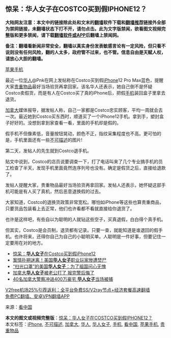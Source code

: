  <h2>惊呆：华人女子在COSTCO买到假IPHONE12？</h2> <p class="notice"><b>大陆网友注意：本文中的链接除此处和文末的<a href="https://github.com/bannedbook/fanqiang" >翻墙</a>软件下载和<a href="https://github.com/killgcd/justmysocks/blob/master/README.md">翻墙推荐</a>链接外全部为禁网链接，未翻墙状态下打不开，请勿点击。此为文字版禁闻，欲看图文视频完整版和更多禁闻，请下载<a href="https://github.com/bannedbook/fanqiang">翻墙软件或APP</a>后翻墙上禁闻网。</p><p>备注：翻墙看新闻非常安全，翻墙以真实身份发表敏感言论有一定风险，但只看不说则没有任何风险，翻的人太多，政府管不过来，也不管。信息自由是天赋人权，请放心大胆的翻墙。</b></p>  <div class="entry"> <p id="conimg"><a href="https://www.bannedbook.org/bnews/tag/%e8%8b%b9%e6%9e%9c%e6%89%8b%e6%9c%ba/" class="st_tag internal_tag" rel="tag" title="标签 苹果手机 下的日志">苹果手机</a></p> <p>最近一位<a href="https://www.bannedbook.org/bnews/tag/%e5%8d%8e%e4%ba%ba/" class="st_tag internal_tag" rel="tag" title="标签 华人 下的日志">华人</a>@Pnk在网上发帖称在Costco买到假<a href="https://www.bannedbook.org/bnews/tag/iphone/" class="st_tag internal_tag" rel="tag" title="标签 iPhone 下的日志">iPhone</a>12 Pro Max蓝色，提醒大家<a href="https://www.bannedbook.org/bnews/tag/%E8%B4%B5%E9%87%8D%E7%89%A9%E5%93%81/" class="st_tag internal_tag" rel="tag" title="标签 贵重物品 下的日志">贵重物品</a>最好当场验货再拿回家。该名华人还表示，她自己倒不是怀疑Costco卖假货，而是有人在Costco买了真的iPhone后，把假<a href="https://www.bannedbook.org/bnews/tag/%e6%89%8b%e6%9c%ba/" class="st_tag internal_tag" rel="tag" title="标签 手机 下的日志">手机</a>装回盒子里拿去退货。</p> <p><a href="https://www.bannedbook.org/bnews/tag/%e5%8a%a0%e6%8b%bf%e5%a4%a7/" class="st_tag internal_tag" rel="tag" title="标签 加拿大 下的日志">加拿大</a>媒体报导，据发帖人称，自己一家都是Costco忠实顾客，平均一周就会去一次。最近她到Costco买东西时，顺道买了一个iPhone12手机。拿到手，塑封盒子好好的。没想到拿到家查看一看，里面的手机却是假的。</p>  <p>假手机不但像素低，音量按钮晃动，颜色不正，指纹采集程度也不高。更可怕的是，手机里面还有一些<a href="https://www.bannedbook.org/bnews/tag/%E4%B8%8D%E5%8F%AF%E6%8F%8F%E8%BF%B0/" class="st_tag internal_tag" rel="tag" title="标签 不可描述 下的日志">不可描述</a>的图片!</p> <p>第二天，发帖人的先生就到Costco退手机。</p> <p>贴文中说到，Costco的店员说要调查一下，打了电话叫来了几个专业搞手机的员工检查了半天，发现手机里面竟然连序列号也没有。确定是假货之后，直接给退款了。</p>  <p>发帖人提醒大家，贵重物品最好当场验货再拿回家。发帖人还表示，她怀疑这部手机可能是有人买了真机，然后恶意退换假的过去。</p> <p>大家知道，Costco的退换货政策非常宽松。哪怕如iPhone等这些也算贵重商品，只要货品包装看上去正常，他们也许看都不看就直接给你退货了。</p> <p>也许是这样吧，有些自以为聪明的人就钻这些空子，买真退假，白白得个真手机。</p>  <p>但其实，Costco是会员制，退货都有记录。只要一查，就能知道是谁退回的假手机。也许将来，还得你自己为自己的小聪明买单。人聪明是一件好事，但要记住一定要用在对的地方。</p> <ul class='op-related-articles' title='相关阅读'> <li><a href='https://www.bannedbook.org/bnews/lifebaike/20201231/1458515.html' target='_blank'>惊呆：<b>华人女子</b>在Costco买到假iPhone12</a></li> <li><a href='https://www.bannedbook.org/bnews/lifebaike/20200725/1366221.html' target='_blank'>案情扑朔迷离！美国<b>华人女子</b>职业玩家惨遭焚尸</a></li> <li><a href='https://www.bannedbook.org/bnews/cnnews/20200403/1306255.html' target='_blank'>“扫光口罩”的美国<b>华人女子</b>：为了祖国问心无愧</a></li> <li><a href='https://www.bannedbook.org/bnews/lifebaike/20191029/1214620.html' target='_blank'>加拿大<b>华人女子</b>被老公打了 报完警后悔了</a></li> <li><a href='https://www.bannedbook.org/bnews/cnnews/20190913/1190514.html' target='_blank'>40名加拿大警察冲进400万豪宅 <b>华人女子</b>当场被捕</a></li> </ul> <p class="texttj"> <a href="https://www.bannedbook.org/forum23/topic22702.html" target="_blank">V2free机场25%引荐返利：全平台免费SS/V2ray节点+经济套餐高速翻墙</a><br/> <a href="https://github.com/bannedbook/fanqiang/wiki/%E7%A6%81%E9%97%BB%E7%BD%91%E5%AE%89%E5%8D%93%E7%BF%BB%E5%A2%99%E6%96%B0%E9%97%BBAPP" target="_blank">免费PC翻墙、安卓VPN翻墙APP</a></p><p> 来源：<span class='wp_keywordlink_affiliate'><a href="https://www.secretchina.com/" title="看中国" target="_blank">看中国</a></span> </p><a name='sharetosocial'></a>       <div><b>本文的图文或视频完整版</b>：<a href='https://www.bannedbook.org/bnews/cnnews/20210101/1458794.html'>惊呆：华人女子在COSTCO买到假IPHONE12？</a></div>  </div><!--END ENTRY--> <div class="postfooter"> <div>本文标签：<a href="https://www.bannedbook.org/bnews/tag/iphone/" rel="tag">iPhone</a>, <a href="https://www.bannedbook.org/bnews/tag/%E4%B8%8D%E5%8F%AF%E6%8F%8F%E8%BF%B0/" rel="tag">不可描述</a>, <a href="https://www.bannedbook.org/bnews/tag/%e5%8a%a0%e6%8b%bf%e5%a4%a7/" rel="tag">加拿大</a>, <a href="https://www.bannedbook.org/bnews/tag/%e5%8d%8e%e4%ba%ba/" rel="tag">华人</a>, <a href="https://www.bannedbook.org/bnews/tag/%E5%8D%8E%E4%BA%BA%E5%A5%B3%E5%AD%90/" rel="tag">华人女子</a>, <a href="https://www.bannedbook.org/bnews/tag/%e6%89%8b%e6%9c%ba/" rel="tag">手机</a>, <a href="https://www.bannedbook.org/bnews/tag/%e7%9c%8b%e4%b8%ad%e5%9b%bd/" rel="tag">看中国</a>, <a href="https://www.bannedbook.org/bnews/tag/%e8%8b%b9%e6%9e%9c%e6%89%8b%e6%9c%ba/" rel="tag">苹果手机</a>, <a href="https://www.bannedbook.org/bnews/tag/%E8%B4%B5%E9%87%8D%E7%89%A9%E5%93%81/" rel="tag">贵重物品</a></div>  </div><!--END POSTFOOTER--> 